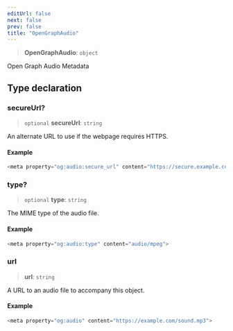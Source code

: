 ```yaml
---
editUrl: false
next: false
prev: false
title: "OpenGraphAudio"
---
```


> **OpenGraphAudio**: `object`

Open Graph Audio Metadata

## Type declaration

### secureUrl?

> `optional` **secureUrl**: `string`

An alternate URL to use if the webpage requires HTTPS.

#### Example

```ts
<meta property="og:audio:secure_url" content="https://secure.example.com/sound.mp3">
```

### type?

> `optional` **type**: `string`

The MIME type of the audio file.

#### Example

```ts
<meta property="og:audio:type" content="audio/mpeg">
```

### url

> **url**: `string`

A URL to an audio file to accompany this object.

#### Example

```ts
<meta property="og:audio" content="https://example.com/sound.mp3">
```
